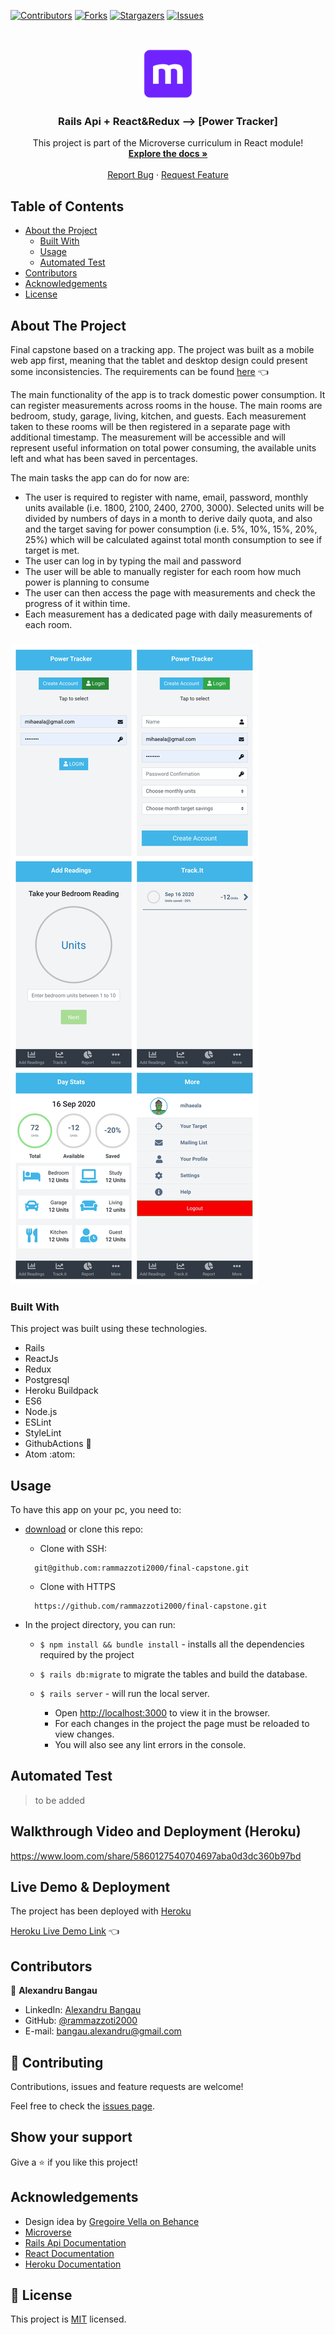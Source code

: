 <!--
*** Thanks for checking out this README Template. If you have a suggestion that would
*** make this better, please fork the repo and create a pull request or simply open
*** an issue with the tag "enhancement".
*** Thanks again! Now go create something AMAZING! :D
-->

<!-- PROJECT SHIELDS -->
<!--
*** I'm using markdown "reference style" links for readability.
*** Reference links are enclosed in brackets [ ] instead of parentheses ( ).
*** See the bottom of this document for the declaration of the reference variables
*** for contributors-url, forks-url, etc. This is an optional, concise syntax you may use.
*** https://www.markdownguide.org/basic-syntax/#reference-style-links
-->
[![Contributors][contributors-shield]][contributors-url]
[![Forks][forks-shield]][forks-url]
[![Stargazers][stars-shield]][stars-url]
[![Issues][issues-shield]][issues-url]


<!-- PROJECT LOGO -->
<br />
<p align="center">
  <a href="https://github.com/rammazzoti2000/final-capstone">
    <img src="app/assets/images/microverse.png" alt="Logo" width="80" height="80">
  </a>

  <h3 align="center">Rails Api + React&Redux --> [Power Tracker]</h3>

  <p align="center">
    This project is part of the Microverse curriculum in React module!
    <br />
    <a href="https://github.com/rammazzoti2000/final-capstone"><strong>Explore the docs »</strong></a>
    <br />
    <br />
    <a href="https://github.com/rammazzoti2000/final-capstone/issues">Report Bug</a>
    ·
    <a href="https://github.com/rammazzoti2000/final-capstone/issues">Request Feature</a>
  </p>
</p>

<!-- TABLE OF CONTENTS -->
## Table of Contents

* [About the Project](#about-the-project)
  * [Built With](#built-with)
  * [Usage](#usage)
  * [Automated Test](#automated-test)
* [Contributors](#contributors)
* [Acknowledgements](#acknowledgements)
* [License](#license)

<!-- ABOUT THE PROJECT -->
## About The Project
Final capstone based on a tracking app.
The project was built as a mobile web app first, meaning that the tablet and desktop design could present some inconsistencies.
The requirements can be found [here](https://www.notion.so/Final-Capstone-Project-Tracking-App-22e454da738c46efaf17721826841772) :point_left:

The main functionality of the app is to track domestic power consumption. It can register measurements across rooms in the house.
The main rooms are bedroom, study, garage, living, kitchen, and guests.
Each measurement taken to these rooms will be then registered in a separate page with additional timestamp. The measurement will be accessible and will represent useful information on total power consuming, the available units left and what has been saved in percentages.

The main tasks the app can do for now are:
- The user is required to register with name, email, password, monthly units available (i.e. 1800, 2100, 2400, 2700, 3000). Selected units will be divided by numbers of days in a month to derive daily quota, and also and the target saving for power consumption (i.e. 5%, 10%, 15%, 20%, 25%) which will be calculated against total month consumption to see if target is met.
- The user can log in by typing the mail and password
- The user will be able to manually register for each room how much power is planning to consume
- The user can then access the page with measurements and check the progress of it within time.
- Each measurement has a dedicated page with daily measurements of each room.

###

![screenshot](app/assets//images/screenshot.jpeg)

### Built With
This project was built using these technologies.
* Rails
* ReactJs
* Redux
* Postgresql
* Heroku Buildpack
* ES6
* Node.js
* ESLint
* StyleLint
* GithubActions :muscle:
* Atom :atom:

<!-- INSTALLATION -->
## Usage

To have this app on your pc, you need to:
* [download](https://github.com/rammazzoti2000/final-capstone/archive/develop.zip) or clone this repo:
  - Clone with SSH:
  ```
    git@github.com:rammazzoti2000/final-capstone.git
  ```
  - Clone with HTTPS
  ```
    https://github.com/rammazzoti2000/final-capstone.git
  ```

* In the project directory, you can run:

  - `$ npm install && bundle install` - installs all the dependencies required by the project
  - `$ rails db:migrate` to migrate the tables and build the database.

  - `$ rails server` - will run the local server.
    - Open [http://localhost:3000](http://localhost:3000) to view it in the browser.
    - For each changes in the project the page must be reloaded to view changes.
    - You will also see any lint errors in the console.

## Automated Test
  > to be added

 ## Walkthrough Video and Deployment (Heroku)
https://www.loom.com/share/5860127540704697aba0d3dc360b97bd
##

## Live Demo & Deployment
The project has been deployed with [Heroku](https://www.heroku.com/)

[Heroku Live Demo Link](https://final-capstonejx.herokuapp.com/) :point_left:

<!-- CONTACT -->
## Contributors

👤 **Alexandru Bangau**

- LinkedIn: [Alexandru Bangau](https://www.linkedin.com/in/alexandru-bangau/)
- GitHub: [@rammazzoti2000](https://github.com/rammazzoti2000)
- E-mail: bangau.alexandru@gmail.com

## :handshake: Contributing

Contributions, issues and feature requests are welcome!

Feel free to check the [issues page](https://github.com/rammazzoti2000/final-capstone/issues).

## Show your support

Give a :star: if you like this project!

<!-- ACKNOWLEDGEMENTS -->
## Acknowledgements
* Design idea by [Gregoire Vella on Behance](https://www.behance.net/gregoirevella)
* [Microverse](https://www.microverse.org/)
* [Rails Api Documentation](https://api.rubyonrails.org/)
* [React Documentation](https://reactjs.org/docs/getting-started.html)
* [Heroku Documentation](https://devcenter.heroku.com/)

<!-- MARKDOWN LINKS & IMAGES -->
<!-- https://www.markdownguide.org/basic-syntax/#reference-style-links -->
[contributors-shield]: https://img.shields.io/github/contributors/rammazzoti2000/final-capstone.svg?style=flat-square
[contributors-url]: https://github.com/rammazzoti2000/final-capstone/graphs/contributors
[forks-shield]: https://img.shields.io/github/forks/rammazzoti2000/final-capstone.svg?style=flat-square
[forks-url]: https://github.com/rammazzoti2000/final-capstone/network/members
[stars-shield]: https://img.shields.io/github/stars/rammazzoti2000/final-capstone.svg?style=flat-square
[stars-url]: https://github.com/rammazzoti2000/final-capstone/stargazers
[issues-shield]: https://img.shields.io/github/issues/rammazzoti2000/final-capstone.svg?style=flat-square
[issues-url]: https://github.com/rammazzoti2000/final-capstone/issues

## 📝 License

This project is [MIT](https://opensource.org/licenses/MIT) licensed.
